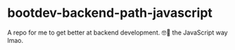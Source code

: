 # bootdev-backend-path-javascript
A repo for me to get better at backend development. 🤓💩 the JavaScript way lmao.
